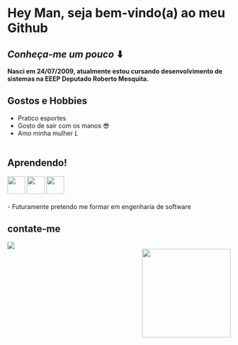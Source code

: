# Hey Man, seja bem-vindo(a) ao meu Github
 ## *Conheça-me um pouco* ⬇
 
<strong>Nasci em 24/07/2009, atualmente estou cursando desenvolvimento de sistemas na EEEP Deputado Roberto Mesquita.</strong>
<br>
## Gostos e Hobbies
- Pratico esportes
- Gosto de sair com os manos 😎
- Amo minha mulher *L*
  <br>
    <br>
## Aprendendo!
<div>
  <img loading="lazy" src="https://cdn.jsdelivr.net/gh/devicons/devicon@latest/icons/html5/html5-original-wordmark.svg" width:"40" height="40" />
  <img loading="lazy" src="https://cdn.jsdelivr.net/gh/devicons/devicon@latest/icons/css3/css3-original-wordmark.svg" width:"40" height="40" />
  <img loading="lazy" src="https://cdn.jsdelivr.net/gh/devicons/devicon@latest/icons/javascript/javascript-original.svg" width:"40" height="40" />
</div>
      <br>
- Futuramente pretendo me formar em engenharia de software

## contate-me
<div>
 <a href="https://www.instagram.com/emanoelzzs/" target="_blank"><img loading="lazy" src="https://img.shields.io/badge/Instagram-E4405F?style=for-the-badge&logo=instagram&logoColor=white"></a>
</div>
 <img align="right" width="200" src="https://i.pinimg.com/originals/1e/9b/03/1e9b03994f3d5583afb857d74724b264.gif"/>




